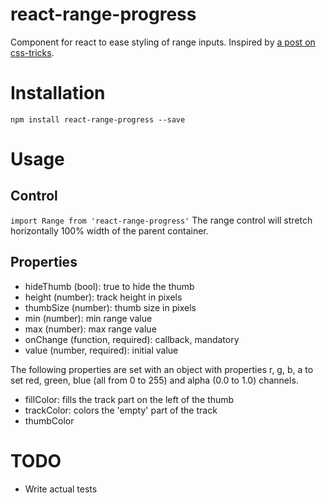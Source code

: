 # react-range-progress
Component for react to ease styling of range inputs.
Inspired by [a post on css-tricks](https://css-tricks.com/custom-interactive-range-inputs/).

# Installation
`npm install react-range-progress --save`

# Usage
## Control
`import Range from 'react-range-progress'`
The range control will stretch horizontally 100% width of the parent container.

## Properties
* hideThumb (bool): true to hide the thumb
* height (number): track height in pixels
* thumbSize (number): thumb size in pixels
* min (number): min range value
* max (number): max range value
* onChange (function, required): callback, mandatory
* value (number, required): initial value

The following properties are set with an object with properties r, g, b, a to set red, green, blue (all from 0 to 255) and alpha (0.0 to 1.0) channels.

* fillColor: fills the track part on the left of the thumb
* trackColor: colors the 'empty' part of the track
* thumbColor

# TODO
* Write actual tests
